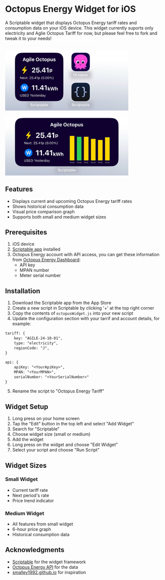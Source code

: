 # Octopus Energy Widget for iOS

A Scriptable widget that displays Octopus Energy tariff rates and consumption data on your iOS device. This widget currently suports only electricity and Aglie Octopus Tariff for now, but please feel free to fork and tweak it to your needs!

<img src="./images/small_octopus_widget.jpg" alt="Small Widget" width="400"><br>
<img src="./images/medium_octopus_widget.jpg" alt="Medium Widget" width="400">

## Features

- Displays current and upcoming Octopus Energy tariff rates
- Shows historical consumption data
- Visual price comparison graph
- Supports both small and medium widget sizes

## Prerequisites

1. iOS device
2. [Scriptable app](https://apps.apple.com/app/scriptable/id1405459188) installed
3. Octopus Energy account with API access, you can get these information from [Octopus Energy Dashboard](https://octopus.energy/dashboard/new/accounts/personal-details/api-access):
   - API key
   - MPAN number
   - Meter serial number

## Installation

1. Download the Scriptable app from the App Store
2. Create a new script in Scriptable by clicking '+' at the top right corner
3. Copy the contents of `octopusWidget.js` into your new script
4. Update the configuration section with your tarrif and account details, for example:
```
tariff: {
    key: "AGILE-24-10-01",
    type: "electricity",
    regionCode: "J",
}
```
```
api: {
    apiKey: "<YourApiKey>",
    MPAN: "<YourMPAN>",
    serialNumber: "<YourSerialNumber>"
}
```
5. Rename the script to "Octopus Energy Tariff"

## Widget Setup

1. Long press on your home screen
2. Tap the "Edit" button in the top left and select "Add Widget"
3. Search for "Scriptable"
4. Choose widget size (small or medium)
5. Add the widget
6. Long press on the widget and choose "Edit Widget"
7. Select your script and choose "Run Script"

## Widget Sizes

### Small Widget
- Current tariff rate
- Next period's rate
- Price trend indicator

### Medium Widget
- All features from small widget
- 6-hour price graph
- Historical consumption data

## Acknowledgments

- [Scriptable](https://scriptable.app/) for the widget framework
- [Octopus Energy API](https://developer.octopus.energy/) for the data
- [smalley1992.github.io](https://github.com/smalley1992/smalley1992.github.io) for inspiration